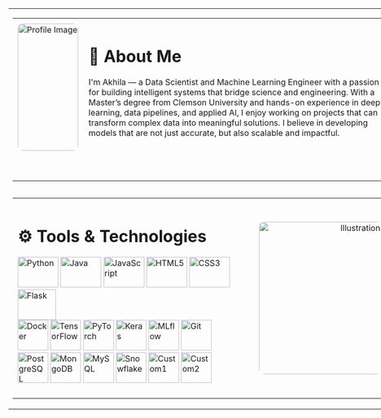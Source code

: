 <!-- Outer Table: fixed 900px width -->
<table style="width: 900px; border-collapse: collapse; margin: auto;">
  <tr>
    <td>
      <!-- About Me Section (Inner Table 1) -->
      <table style="width: 100%; border-collapse: collapse;">
        <tr>
          <td style="vertical-align: top; height: 320px; padding: 10px;">
            <img src="https://github.com/user-attachments/assets/6cb4a332-a348-4b53-8a21-5d74edeb9c26" 
                 alt="Profile Image" 
                 style="width: 100%; height: 250px; object-fit: cover; border-radius: 10px;" />
          </td>
          <td style="vertical-align: top; height: 320px; padding: 10px;">
            <h1>👋 About Me</h1>
            <p style="text-align: justify;">
              I'm Akhila — a Data Scientist and Machine Learning Engineer with a passion<br>
              for building intelligent systems that bridge science and engineering. With a <br>
              Master’s degree from Clemson University and hands-on experience in deep<br>
              learning, data pipelines, and applied AI, I enjoy working on projects that can<br>
              transform complex data into meaningful solutions. I believe in developing<br>
              models that are not just accurate, but also scalable and impactful.
            </p>
          </td>
        </tr>
      </table>
      <!-- Spacer -->
      <div style="height: 1px;"></div>
      <!-- Tools & Technologies Section (Inner Table 2) -->
      <table style="width: 100%; border-collapse: collapse;">
        <tr>
          <td style="vertical-align: top; height: 320px; padding: 10px; width: 65%;">
            <h1>⚙️ Tools & Technologies</h1>
            <p>
              <!-- Row 1 -->
              <img src="https://cdn.jsdelivr.net/gh/devicons/devicon/icons/python/python-original.svg" width="80" height="60" alt="Python"/>
              <img src="https://cdn.jsdelivr.net/gh/devicons/devicon/icons/java/java-original.svg" width="80" height="60" alt="Java"/>
              <img src="https://cdn.jsdelivr.net/gh/devicons/devicon/icons/javascript/javascript-original.svg" width="80" height="60" alt="JavaScript"/>
              <img src="https://cdn.jsdelivr.net/gh/devicons/devicon/icons/html5/html5-original.svg" width="80" height="60" alt="HTML5"/>
              <img src="https://cdn.jsdelivr.net/gh/devicons/devicon/icons/css3/css3-original.svg" width="80" height="60" alt="CSS3"/>
              <img src="https://cdn.jsdelivr.net/gh/devicons/devicon/icons/flask/flask-original.svg" width="75" height="60" alt="Flask"/>
              <br>
              <!-- Row 2 -->
              <img src="https://cdn.jsdelivr.net/gh/devicons/devicon/icons/docker/docker-original.svg" width="60" height="60" alt="Docker"/>
              <img src="https://cdn.jsdelivr.net/gh/devicons/devicon/icons/tensorflow/tensorflow-original.svg" width="60" height="60" alt="TensorFlow"/>
              <img src="https://cdn.jsdelivr.net/gh/devicons/devicon/icons/pytorch/pytorch-original.svg" width="60" height="60" alt="PyTorch"/>
              <img src="https://upload.wikimedia.org/wikipedia/commons/a/ae/Keras_logo.svg" width="60" height="60" alt="Keras"/>
              <img src="https://github.com/user-attachments/assets/cdb7f93b-0a89-4c2d-90eb-b43ae7c8a4e7" width="60" height="60" alt="MLflow"/>
              <img src="https://cdn.jsdelivr.net/gh/devicons/devicon/icons/git/git-original.svg" width="60" height="60" alt="Git"/>
              <br>
              <!-- Row 3 -->
              <img src="https://cdn.jsdelivr.net/gh/devicons/devicon/icons/postgresql/postgresql-original.svg" width="60" height="60" alt="PostgreSQL"/>
              <img src="https://cdn.jsdelivr.net/gh/devicons/devicon/icons/mongodb/mongodb-original.svg" width="60" height="60" alt="MongoDB"/>
              <img src="https://cdn.jsdelivr.net/gh/devicons/devicon/icons/mysql/mysql-original.svg" width="60" height="60" alt="MySQL"/>
              <img src="https://github.com/user-attachments/assets/d3811d80-f197-4c2c-978b-cac121934d05" width="60" height="60" alt="Snowflake"/>
              <img src="https://github.com/user-attachments/assets/b41c093f-dd12-4de8-b818-7893b2ad4025" width="60" height="60" alt="Custom1"/>
              <img src="https://github.com/user-attachments/assets/8582f9c7-0a22-4bfd-8d4d-141993918c78" width="60" height="60" alt="Custom2"/>
            </p>
          </td>
          <td style=" text-align: right;">
            <img src="https://github.com/user-attachments/assets/24402a5d-12ac-4906-a6c3-2277c7c8ccb4" 
                 alt="Illustration" 
                 style="width: 100%; height: 300px; object-fit: cover; border-radius: 10px;" />
          </td>
        </tr>
      </table>
    </td>
  </tr>
</table>
